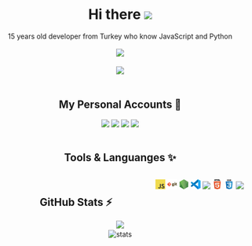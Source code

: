 <div align="center">
  <h1><strong>Hi there</strong>  <img src="https://raw.githubusercontent.com/MartinHeinz/MartinHeinz/master/wave.gif" width="30px"></h1>
</div>  

<div align="center">
15 years old developer from Turkey who know JavaScript and Python
 <br>
  <br>
<a href="https://discord.com/users/775016476389408780" target="_blank"><img src="https://lanyard-profile-readme.vercel.app/api/775016476389408780"></a>
</div>
<br>
<div align="center">
<img src="https://komarev.com/ghpvc/?username=p0we&color=blueviolet"/>
</div>
<br>
<div align="center">
<h2>My Personal Accounts 📱</h2>
<a href="https://discord.com/users/775016476389408780" target="_blank"><img src="https://img.shields.io/badge/Discord-7289DA?style=for-the-badge&logo=discord&logoColor=white"></a>
<a href="https://instagram.com/p0wew" target="_blank"><img src="https://img.shields.io/badge/Instagram-E4405F?style=for-the-badge&logo=instagram&logoColor=white"></a>
<a href="https://open.spotify.com/user/31eepdmjragxb3tm6gumvk7aecwe?si=JkrtPbEzQNW4vHaqU-KcFg" target="_blank"><img src="https://img.shields.io/badge/Spotify-1ED760?&style=for-the-badge&logo=spotify&logoColor=white"></a>
<a href="https://youtube.com/channel/UCP9pa84RYEjuCwo0yjV10Y" target="_blank"><img src="https://img.shields.io/badge/YouTube-FF0000?style=for-the-badge&logo=youtube&logoColor=white"></a>
</div>
<br>
<div align="center">
<h2>Tools & Languanges ✨</h2>
<p style="float:right">
   <code><img height="20" src="https://raw.githubusercontent.com/github/explore/80688e429a7d4ef2fca1e82350fe8e3517d3494d/topics/javascript/javascript.png"></code>
<code><img height="20" src="https://raw.githubusercontent.com/github/explore/80688e429a7d4ef2fca1e82350fe8e3517d3494d/topics/git/git.png"></code>
   <code><img height="20" src="https://raw.githubusercontent.com/github/explore/80688e429a7d4ef2fca1e82350fe8e3517d3494d/topics/nodejs/nodejs.png"></code>
   <code><img height="20" src="https://raw.githubusercontent.com/github/explore/80688e429a7d4ef2fca1e82350fe8e3517d3494d/topics/visual-studio-code/visual-studio-code.png"></code>
   <code><img height="20" src="https://cdn.freebiesupply.com/logos/thum2x/webstorm-icon-logo.png"></code>
   <code><img height="20" src="https://raw.githubusercontent.com/github/explore/80688e429a7d4ef2fca1e82350fe8e3517d3494d/topics/html/html.png"></code>
   <code><img height="20" src="https://raw.githubusercontent.com/github/explore/80688e429a7d4ef2fca1e82350fe8e3517d3494d/topics/css/css.png"></code>
   <code><img height="20" src="https://camo.githubusercontent.com/c10bbec541caa795eee7a0ada0415e2fe7c04b4f89aaa8ebc76e1d1ac2ede1d6/68747470733a2f2f696d672e69636f6e73382e636f6d2f636f6c6f722f3435322f6d6f6e676f64622e706e67"></code>
</p>
</div>
<br>
<h2 align="center">GitHub Stats ⚡</h2>
<p align="center">
   <img src="https://github-readme-stats.vercel.app/api/top-langs/?username=p0we&theme=dark&count_private=true&show_icons=false&hide_border=true" />
  <br>
   <img src="https://github-readme-stats.vercel.app/api?username=p0we&count_private=true&show_icons=true&theme=dark&hide_border=true" width="%100" height="150px" alt="stats" 
/>
</p>
